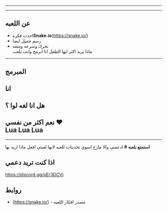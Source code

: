 
---



---

## عن اللعبه  
- اخذت فكره**Snake.io**(https://snake.io/)  
- رسم جميل ايضا 
- تحرك وسرعه ومتعه  
ماذا تريد اكثر ايها الطفل انا ابرمج وانت تلعب        
---


## المبرمج 
 انا 
---

##  هل انا  لغه  لوا  ؟ 
**نعم اكثر من نفسي  ❤️**  
Lua
Lua
Lua
---


---

 **استمتع  بلعبه #** 
 ادعمني والا مارح اسوي تحديثات للعبه لانها لعبتي افعل ماذا اريد  بها 
## اذا كنت تريد دعمي 

https://discord.gg/pEr3DCVj 

##










## روابط 
- (https://snake.io/) - مصدر افكار اللعبه    

